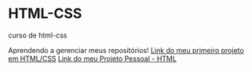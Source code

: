 # HTML-CSS
 curso de html-css


Aprendendo a gerenciar meus repositórios!
<a href="https://lorenzzof.github.io/HTML-CSS/CSS/EXERCICIOS%20CSS/MINIPROJETO/miniprojeto.html">Link do meu primeiro projeto em HTML/CSS</a>
<a href="https://lorenzzof.github.io/BIBLIOTECA-PROIBIDA/"> Link do meu Projeto Pessoal - HTML </a>